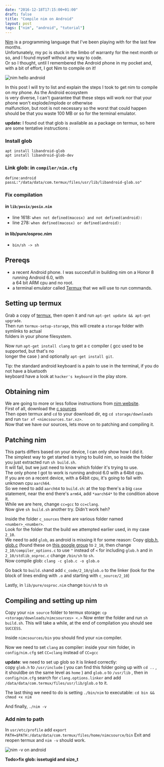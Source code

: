 ```yaml
---
date: "2016-12-18T17:15:00+01:00"
draft: false
title: "Compile nim on Android"
layout: post
tags: ["nim", "android", "tutorial"]
---
```


[Nim](https://github.com/nim-lang/Nim) is a programming language that I've been playing with for the last few months.  
Unfortunately, my pc is stuck in the limbo of warranty for the next month or so, and I found myself without any way to code.  
Or so I thought, until I remembered the Android phone in my pocket and, with a bit of effort, I got Nim to compile on it!  

![nim hello android](/media/compile-nim-android/running-nim.png) 

In this post I will try to list and explain the steps I took to get nim to compile on my phone. As the Android ecosystem   
is very diverse, I can't guarantee that these steps will work nor that your phone won't explode/implode or otherwise  
malfunction, but root is not necessary so the worst that could happen should be that you waste 100 MB or so for the terminal emulator.  

**update:** I found out that glob is available as a package on termux, so here are some tentative instructions :
### Install glob
```
apt install libandroid-glob
apt install libandroid-glob-dev
```

### Link glob: in `compiler/nim.cfg`
```
define:android
passL:"/data/data/com.termux/files/usr/lib/libandroid-glob.so"
```
### Fix compilation

#### in `lib/posix/posix.nim`
- line 1618: `when not defined(macosx) and not defined(android):`
- line 278: `when defined(macosx) or defined(android):`
#### in lib/pure/osproc.nim
- `bin/sh -> sh`

Prereqs
-------
- a recent Android phone. I was succesfull in building nim on a Honor 8 running Android 6.0, with  
a 64 bit ARM cpu and no root.
- a terminal emulator called [Termux](https://termux.com) that we will use to run commands.

Setting up termux
-----------------
Grab a copy of [termux](https://termux.com), then open it and run `apt-get update && apt-get upgrade`.  
Then run `termux-setup-storage`, this will create a `storage` folder with symlinks to actual  
folders in your phone filesystem.

Now run `apt-get install clang` to get a c compiler ( gcc used to be supported, but that's no  
longer the case ) and optionally `apt-get install git`.

Tip: the standard android keyboard is a pain to use in the terminal, if you do not have a bluetooth  
keyboard have a look at `hacker's keyboard` in the play store.

Obtaining nim
-------------

We are going to more or less follow instructions from [nim website](http://nim-lang.org/download.html).  
First of all, download the [c sources](http://nim-lang.org/download/nim-0.15.2.tar.xz)  
Then open termux and `cd` to your download dir, eg `cd storage/downloads` and run `tar xf <nimcsources.tar.xz>`.  
Now that we have our sources, lets move on to patching and compiling it.

Patching nim
-----------
This parts differs based on your device, I can only show how I did it.  
The simplest way to get started is trying to build nim, so inside the folder you just extracted run `sh build.sh`.  
It will fail, but we just need to know which folder it's trying to use.  
The only phone I got to work is running android 6.0 with a 64bit cpu.  
If you are on a recent device, with a 64bit cpu, it's going to fail with unknown cpu `aarch64`.  
So we need to add `aarch64` to `build.sh`:
at the top there's a big `case` statement, near the end there's `arm64`, add `*aarch64*` to the condition above it.  
While we are here, change `cc=gcc` to `cc=clang`.  
Now give `sh build.sh` another try.
Didn't work heh?  

Inside the folder `c_sources` there are various folder named `<number>_<number>`.  
Look for the folder that the build we attempted earlier used, in my case `2_10`.  
We need to add `glob`, as android is missing it for some reason:
Copy [glob.h](/media/compile-nim-android/glob.h), [glob.c](/media/compile-nim-android/glob.c) (found these on [this google group](https://groups.google.com/forum/m/#!topic/android-ndk/vSH6MWPD0Vk) to `2_10`, then change `2_10/compiler_options.c` to use `"` instead of `<` for including `glob.h`
and in `2_10/stdlib_osproc.c` change `/bin/sh` to `sh`.  
Now compile glob: `clang -c glob.c -o glob.o`  

Go back to `build.sh`and add `c_code/2_10/glob.o` to the linker (look for the block of lines ending with `.o` and starting with `c_source/2_10`)  
  
Lastly, in `lib/pure/osproc.nim` change `bin/sh` to `sh`

Compiling and setting up nim
-----------------------------

Copy your `nim source` folder to termux storage: `cp <storage/downloads/nimcsources> <.>`
Now enter the folder and run `sh build.sh`. This will take a while, at the end of compilation you should see `SUCCESS`.  

Inside `nimcsources/bin` you should find your `nim` compiler.  

Now we need to set `clang` as compiler: inside your nim folder, in `config/nim.cfg` set `CC=clang` instead of `CC=gcc`

**update**: we need to set up glob so it is linked correctly:  
 copy `glob.h` to `/usr/include` ( you can find this folder going up with `cd ..` , it shouldbe on the same level as `home` ) and `glob.o` to `/usr/lib` , then in `config/nim.cfg` search for `clang.options.linker` and add `/data/data/com.termux/files/usr/lib/glob.o` to it.

The last thing we need to do is setting `./bin/nim` to executable: `cd bin && chmod +x nim`

And finally, `./nim -v`

### Add nim to path
In `usr/etc/profile` add `export PATH=$PATH:/data/data/com.termux/files/home/nimcsource/bin`
Exit and reopen termux and `nim -v` should work.

![nim -v on android](/media/compile-nim-android/nim-android.png) 

**Todo>fix glob: issetugid and size_t**
 
